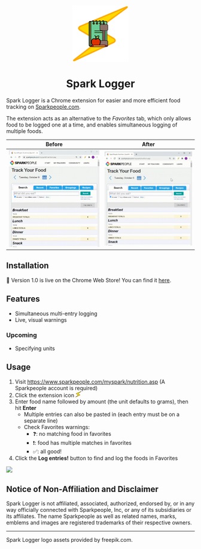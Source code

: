 
<p align="center">
  <img src="./images/SL-Logo_Preview.png" width="150"/>
</p>
<h1 align="center">Spark Logger</h1>

Spark Logger is a Chrome extension for easier and more efficient food tracking on [Sparkpeople.com](https://www.sparkpeople.com).

The extension acts as an alternative to the *Favorites* tab, which only allows food to be logged one at a time, and enables simultaneous logging of multiple foods.
<br>

Before | After
:-:|:-:
![](images/before.gif) | ![](images/after.gif)

## Installation
:rocket: Version 1.0 is live on the Chrome Web Store! You can find it [here](https://chrome.google.com/webstore/detail/spark-logger/lpppdeadccdckckcllnoeadmikncejlo).

## Features
- Simultaneous multi-entry logging
- Live, visual warnings
### Upcoming
- Specifying units

## Usage
1. Visit https://www.sparkpeople.com/myspark/nutrition.asp (A Sparkpeople account is required)
2. Click the extension icon ![](images/SL-Logo_16.png)
3. Enter food name followed by amount (the unit defaults to grams), then hit **Enter** 
    * Multiple entries can also be pasted in (each entry must be on a separate line)
    * Check Favorites warnings:
      - :question:: no matching food in favorites
      - :exclamation:: food has multiple matches in favorites
      - :white_check_mark:: all good!
4. Click the **Log entries!** button to find and log the foods in Favorites

![](../images/usage.gif)

## Notice of Non-Affiliation and Disclaimer
Spark Logger is not affiliated, associated, authorized, endorsed by, or in any way officially connected with Sparkpeople, Inc, or any of its subsidiaries or its affiliates.
The name Sparkpeople as well as related names, marks, emblems and images are registered trademarks of their respective owners.

---
Spark Logger logo assets provided by freepik.com.